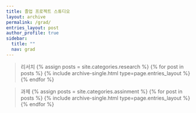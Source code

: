 ```yaml
---
title: 졸업 프로젝트 스튜디오
layout: archive
permalink: /grad/
entries_layout: post
author_profile: true
sidebar:
  title: ""
  nav: grad
---
```


> 리서치
{% assign posts = site.categories.research %}
{% for post in posts %} {% include archive-single.html type=page.entries_layout %} {% endfor %}


> 과제
{% assign posts = site.categories.assinment %}
{% for post in posts %} {% include archive-single.html type=page.entries_layout %} {% endfor %}
